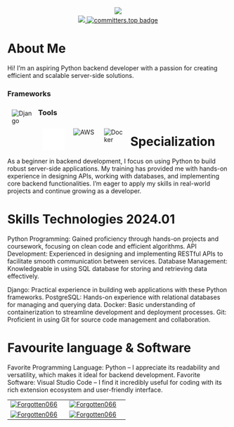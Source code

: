 <div id="header" align="center">
    <a href="https://github.com/Forgotten066">
        <img src="https://media.giphy.com/media/M9gbBd9nbDrOTu1Mqx/giphy.gif" width="100" />
    </a>    
</div>
<div id="header" align="center">
    <a href="https://github.com/Forgotten066">
        <img src="https://komarev.com/ghpvc/?username=Forgotten066&style=flat-circle&color=green"/>
    </a>
    <a href="https://user-badge.committers.top/kazakhstan_private/Forgotten066">
        <img src="https://user-badge.committers.top/kazakhstan_private/Forgotten066.svg" alt="committers.top badge">
    </a>

</div>



# About Me
Hi! I’m an aspiring Python backend developer with a passion for creating efficient and scalable server-side solutions. 

### Frameworks

<a href="https://www.djangoproject.com/" target="_blank"><img align="left" alt="Django" width="50px" style="padding:10px;" src="https://raw.githubusercontent.com/HighAmbition211/HighAmbition211/auxiliary/frameworks/django.svg" /></a>


### Tools
<a href="https://github.com/" target="_blank"><img align="left" alt="Git" width="50px" style="padding:10px;" src="https://raw.githubusercontent.com/HighAmbition211/HighAmbition211/auxiliary/tools/Github.svg" /></a>
<a href="https://aws.amazon.com/" target="_blank"><img align="left" alt="AWS" width="50px" style="padding:10px;" src="https://raw.githubusercontent.com/HighAmbition211/HighAmbition211/auxiliary/tools/aws.svg" /></a>
<a href="https://www.docker.com/" target="_blank"><img align="left" alt="Docker" width="50px" style="padding:10px;" src="https://raw.githubusercontent.com/HighAmbition211/HighAmbition211/auxiliary/tools/docker.svg" /></a>



# Specialization
As a beginner in backend development, I focus on using Python to build robust server-side applications. My training has provided me with hands-on experience in designing APIs, working with databases, and implementing core backend functionalities. I’m eager to apply my skills in real-world projects and continue growing as a developer.

# Skills Technologies 2024.01
Python Programming: Gained proficiency through hands-on projects and coursework, focusing on clean code and efficient algorithms.
API Development: Experienced in designing and implementing RESTful APIs to facilitate smooth communication between services.
Database Management: Knowledgeable in using SQL database for storing and retrieving data effectively.


Django: Practical experience in building web applications with these Python frameworks.
PostgreSQL: Hands-on experience with relational databases for managing and querying data.
Docker: Basic understanding of containerization to streamline development and deployment processes.
Git: Proficient in using Git for source code management and collaboration.

# Favourite language & Software
Favorite Programming Language: Python – I appreciate its readability and versatility, which makes it ideal for backend development.
Favorite Software: Visual Studio Code – I find it incredibly useful for coding with its rich extension ecosystem and user-friendly interface.



<table align="center">
  <tr>
    <td align="center" width="45%">
        <a href="#-my-github-stats--"><img width="100%" src="https://gh-readme-profile.vercel.app/api?username=Forgotten066&theme=dark&border_width=0&border_radius=15.2&hide_border=true" alt="Forgotten066" /></a>
    </td>
    <td align="center" width="55%">
        <a href="#-my-github-stats--"><img width="100%" src="https://github-profile-summary-cards.vercel.app/api/cards/profile-details?username=Forgotten066&theme=dark" alt="Forgotten066" /></a>
    </td>
  </tr>
  <tr>
    <td align="center" width="40%">
        <a href="#-my-github-stats--"><img width="100%" src="https://github-readme-streak-stats.herokuapp.com?user=Forgotten066&theme=dark&hide_border=true&border_radius=9.4&ring=3A0CA3&fire=D62828&dates=00F5D4&sideLabels=FFC300&stroke=8338EC&currStreakLabel=FFC300" alt="Forgotten066" /></a>
    </td>
    <td align="center" width="60%">
        <a href="#-my-github-stats--"><img src="https://github-readme-activity-graph.vercel.app/graph/?username=Forgotten066&bg_color=000&color=F8D866&line=F85D7F&point=FFFFFF&area=true&custom_title=Contribution%20Graph&height=350&days=20&hide_border=true" alt="Forgotten066" /></a>
    </td>
  </tr>
</table>
